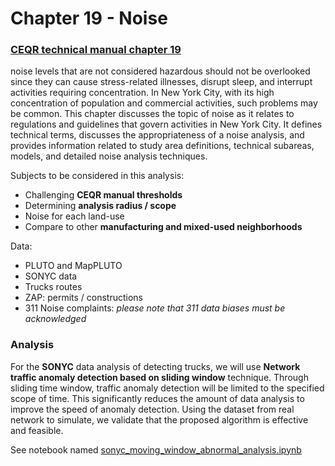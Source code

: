 # Chapter 19 - Noise
### [CEQR technical manual chapter 19](https://www1.nyc.gov/assets/oec/technical-manual/19_Noise_2014.pdf)
noise levels that are not
considered hazardous should not be overlooked since they can cause stress-related illnesses, disrupt sleep, and interrupt
activities requiring concentration. In New York City, with its high concentration of population and commercial activities,
such problems may be common.
This chapter discusses the topic of noise as it relates to regulations and guidelines that govern activities in New York
City. It defines technical terms, discusses the appropriateness of a noise analysis, and provides information related to
study area definitions, technical subareas, models, and detailed noise analysis techniques. 

Subjects to be considered in this analysis:
- Challenging **CEQR manual thresholds**
- Determining **analysis radius / scope**
- Noise for each land-use
- Compare to other **manufacturing and mixed-used neighborhoods**

Data:
- PLUTO and MapPLUTO
- SONYC data
- Trucks routes 
- ZAP: permits / constructions
- 311 Noise complaints: _please note that 311 data biases must be acknowledged_

### Analysis
For the **SONYC** data analysis of detecting trucks, we will use **Network traffic anomaly detection based on sliding window** technique. Through sliding time window, traffic anomaly detection will be limited to the specified scope of time. This significantly reduces the amount of data analysis to improve the speed of anomaly detection. Using the dataset from real network to simulate, we validate that the proposed algorithm is effective and feasible.

See notebook named [sonyc_moving_window_abnormal_analysis.ipynb](https://github.com/drawbrooklyn/digitalceqr/blob/master/CHAPTER%2019%20-%20NOISE/sonyc_moving_window_abnormal_analysis.ipynb)

